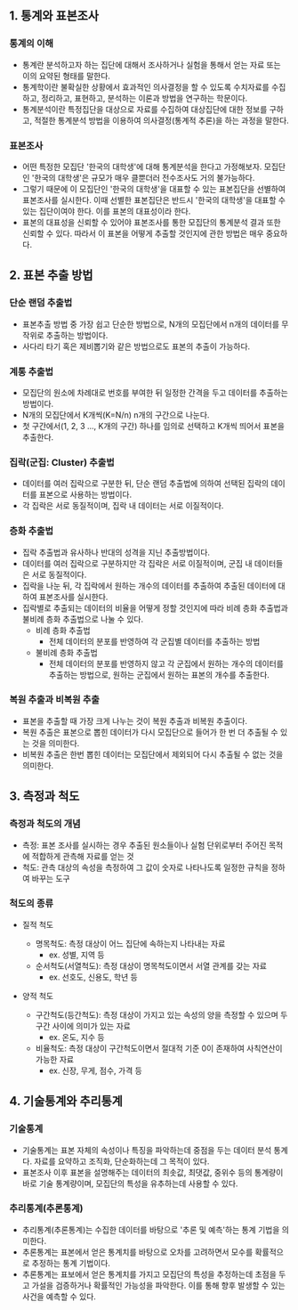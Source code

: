 ## 1. 통계와 표본조사
### 통계의 이해
- 통계란 분석하고자 하는 집단에 대해서 조사하거나 실험을 통해서 얻는 자료 또는 이의 요약된 형태를 말한다.
- 통계학이란 불확실한 상황에서 효과적인 의사결정을 할 수 있도록 수치자료를 수집하고, 정리하고, 표현하고, 분석하는 이론과 방법을 연구하는 학문이다.
- 통계분석이란 특정집단을 대상으로 자료를 수집하여 대상집단에 대한 정보를 구하고, 적절한 통계분석 방법을 이용하여 의사결정(통계적 추론)을 하는 과정을 말한다.

### 표본조사
- 어떤 특정한 모집단 '한국의 대학생'에 대해 통계분석을 한다고 가정해보자. 모집단인 '한국의 대학생'은 규모가 매우 클뿐더러 전수조사도 거의 불가능하다.
- 그렇기 때문에 이 모집단인 '한국의 대학생'을 대표할 수 있는 표본집단을 선별하여 표본조사를 실시한다. 이때 선별한 표본집단은 반드시 '한국의 대학생'을 대표할 수 있는 집단이여야 한다. 이를 표본의 대표성이라 한다.
- 표본의 대표성을 신뢰할 수 있어야 표본조사를 통한 모집단의 통계분석 결과 또한 신뢰할 수 있다. 따라서 이 표본을 어떻게 추출할 것인지에 관한 방법은 매우 중요하다.

## 2. 표본 추출 방법
### 단순 랜덤 추출법
- 표본추출 방법 중 가장 쉽고 단순한 방법으로, N개의 모집단에서 n개의 데이터를 무작위로 추출하는 방법이다.
- 사다리 타기 혹은 제비뽑기와 같은 방법으로도 표본의 추출이 가능하다.

### 계통 추출법
- 모집단의 원소에 차례대로 번호를 부여한 뒤 일정한 간격을 두고 데이터를 추출하는 방법이다.
- N개의 모집단에서 K개씩(K=N/n) n개의 구간으로 나눈다.
- 첫 구간에서(1, 2, 3 ..., K개의 구간) 하나를 임의로 선택하고 K개씩 띄어서 표본을 추출한다.

### 집락(군집: Cluster) 추출법
- 데이터를 여러 집락으로 구분한 뒤, 단순 랜덤 추출법에 의하여 선택된 집락의 데이터를 표본으로 사용하는 방법이다.
- 각 집락은 서로 동질적이며, 집락 내 데이터는 서로 이질적이다.

### 층화 추출법
- 집락 추출법과 유사하나 반대의 성격을 지닌 추출방법이다.
- 데이터를 여러 집락으로 구분하지만 각 집락은 서로 이질적이며, 군집 내 데이터들은 서로 동질적이다.
- 집락을 나눈 뒤, 각 집락에서 원하는 개수의 데이터를 추출하여 추출된 데이터에 대하여 표본조사를 실시한다.
- 집락별로 추출되는 데이터의 비율을 어떻게 정할 것인지에 따라 비례 층화 추출법과 불비례 층화 추출법으로 나눌 수 있다.
    - 비례 층화 추출법
        - 전체 데이터의 분포를 반영하여 각 군집별 데이터를 추출하는 방법
    - 불비례 층화 추출법
        - 전체 데이터의 분포를 반영하지 않고 각 군집에서 원하는 개수의 데이터를 추출하는 방법으로, 원하는 군집에서 원하는 표본의 개수를 추출한다.

### 복원 추출과 비복원 추출
- 표본을 추출할 때 가장 크게 나누는 것이 복원 추출과 비복원 추출이다.
- 복원 추출은 표본으로 뽑힌 데이터가 다시 모집단으로 들어가 한 번 더 추출될 수 있는 것을 의미한다.
- 비복원 추출은 한번 뽑힌 데이터는 모집단에서 제외되어 다시 추출될 수 없는 것을 의미한다.

## 3. 측정과 척도
### 측정과 척도의 개념
- 측정: 표본 조사를 실시하는 경우 추출된 원소들이나 실험 단위로부터 주어진 목적에 적합하게 관측해 자료를 얻는 것
- 척도: 관측 대상의 속성을 측정하여 그 값이 숫자로 나타나도록 일정한 규칙을 정하여 바꾸는 도구

### 척도의 종류
- 질적 척도
    - 명목척도: 측정 대상이 어느 집단에 속하는지 나타내는 자료
        - ex. 성별, 지역 등
    - 순서척도(서열척도): 측정 대상이 명목척도이면서 서열 관계를 갖는 자료
        - ex. 선호도, 신용도, 학년 등

- 양적 척도
    - 구간척도(등간척도): 측정 대상이 가지고 있는 속성의 양을 측정할 수 있으며 두 구간 사이에 의미가 있는 자료
        - ex. 온도, 지수 등
    - 비율척도: 측정 대상이 구간척도이면서 절대적 기준 0이 존재하여 사칙연산이 가능한 자료
        - ex. 신장, 무게, 점수, 가격 등

## 4. 기술통계와 추리통계
### 기술통계
- 기술통계는 표본 자체의 속성이나 특징을 파악하는데 중점을 두는 데이터 분석 통계다. 자료를 요약하고 조직화, 단순화하는데 그 목적이 있다.
- 표본조사 이후 표본을 설명해주는 데이터의 최솟값, 최댓값, 중위수 등의 통계량이 바로 기술 통계량이며, 모집단의 특성을 유추하는데 사용할 수 있다.

### 추리통계(추론통계)
- 추리통계(추론통계)는 수집한 데이터를 바탕으로 '추론 및 예측'하는 통계 기법을 의미한다.
- 추론통계는 표본에서 얻은 통계치를 바탕으로 오차를 고려하면서 모수를 확률적으로 추정하는 통계 기법이다.
- 추론통계는 표보에서 얻은 통계치를 가지고 모집단의 특성을 추정하는데 초점을 두고 가설을 검증하거나 확률적인 가능성을 파악한다. 이를 통해 향후 발생할 수 있는 사건을 예측할 수 있다.
